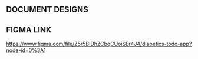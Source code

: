 ## DOCUMENT DESIGNS

## FIGMA LINK

https://www.figma.com/file/Z5r5BIDhZCbqCUoiSEr4J4/diabetics-todo-app?node-id=0%3A1
